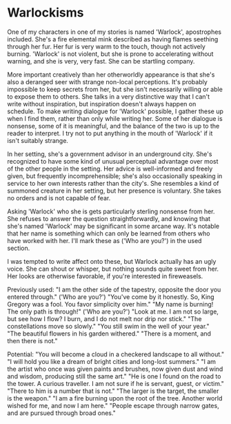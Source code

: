 # Warlockisms

One of my characters in one of my stories is named 'Warlock', apostrophes included.  She's a fire elemental mink described as having flames seething through her fur.  Her fur is very warm to the touch, though not actively burning.  'Warlock' is not violent, but she is prone to accelerating without warning, and she is very, very fast.  She can be startling company.

More important creatively than her otherworldly appearance is that she's also a deranged seer with strange non-local perceptions.  It's probably impossible to keep secrets from her, but she isn't necessarily willing or able to expose them to others.  She talks in a very distinctive way that I can't write without inspiration, but inspiration doesn't always happen on schedule.  To make writing dialogue for 'Warlock' possible, I gather these up when I find them, rather than only while writing her.  Some of her dialogue is nonsense, some of it is meaningful, and the balance of the two is up to the reader to interpret.  I try not to put anything in the mouth of 'Warlock' if it isn't suitably strange.

In her setting, she's a government advisor in an underground city.  She's recognized to have some kind of unusual perceptual advantage over most of the other people in the setting.  Her advice is well-informed and freely given, but frequently incomprehensible; she's also occasionally speaking in service to her own interests rather than the city's.  She resembles a kind of summoned creature in her setting, but her presence is voluntary.  She takes no orders and is not capable of fear.

Asking 'Warlock' who she is gets particularly sterling nonsense from her.  She refuses to answer the question straightforwardly, and knowing that she's named 'Warlock' may be significant in some arcane way.  It's notable that her name is something which can only be learned from others who have worked with her.  I'll mark these as ('Who are you?') in the used section.

I was tempted to write affect onto these, but Warlock actually has an ugly voice.  She can shout or whisper, but nothing sounds quite sweet from her.  Her looks are otherwise favorable, if you're interested in fireweasels.

Previously used:
"I am the other side of the tapestry, opposite the door you entered through."  ('Who are you?')
"You've come by it honestly. So, King Gregory was a fool. You favor simplicity over him."
"My name is burning! The only path is through!"  ('Who are you?')
"Look at me.  I am not so large, but see how I flow? I burn, and I do not melt nor drip nor stick."
"The constellations move so slowly."
"You still swim in the well of your year."
"The beautiful flowers in his garden withered."
"There is a moment, and then there is not."

Potential:
"You will become a cloud in a checkered landscape to all without."
"I will hold you like a dream of bright cities and long-lost summers."
"I am the artist who once was given paints and brushes, now given dust and wind and wisdom, producing still the same art."
"He is one I found on the road to the tower. A curious traveller. I am not sure if he is servant, guest, or victim."
"There to him is a number that is not."
"The larger is the target, the smaller is the weapon."
"I am a fire burning upon the root of the tree.  Another world wished for me, and now I am here."
"People escape through narrow gates, and are pursued through broad ones."